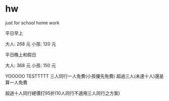 # hw
just for school home work


平日早上


大人: 268 元
小孩: 120 元


平日晚上和假日


大人: 368 元
小孩: 150 元

 YOOOOO TESTTTTT
三人同行一人免費(小孩優先免費)
超過三人(未達十人)還是算一人免費

超過十人同行總價打95折(10人同行不適用三人同行之方案)
